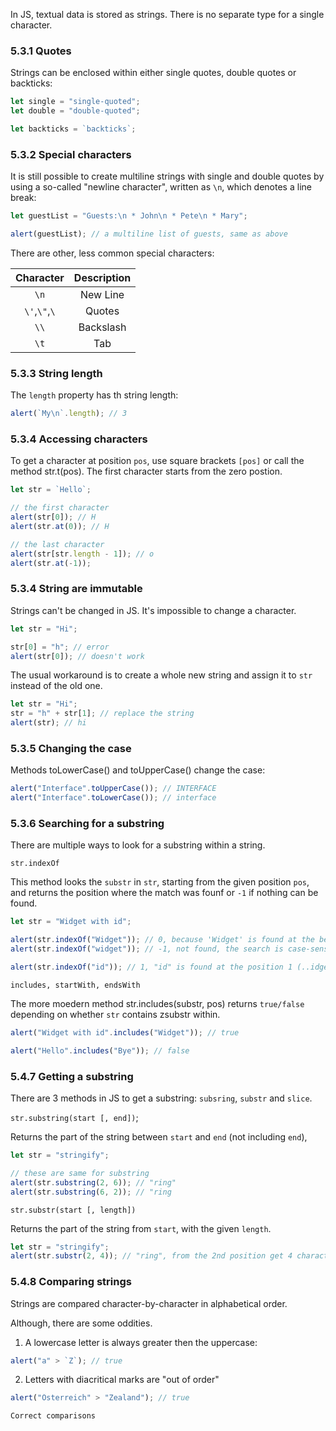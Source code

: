In JS, textual data is stored as strings.
There is no separate type for a single character.

### 5.3.1 Quotes

Strings can be enclosed within either single quotes, double quotes or backticks:

```js
let single = "single-quoted";
let double = "double-quoted";

let backticks = `backticks`;
```

### 5.3.2 Special characters

It is still possible to create multiline strings with single and double quotes by using a so-called "newline character", written as `\n`, which denotes a line break:

```js
let guestList = "Guests:\n * John\n * Pete\n * Mary";

alert(guestList); // a multiline list of guests, same as above
```

There are other, less common special characters:

|   Character   | Description |
| :-----------: | :---------: |
|     `\n`      |  New Line   |
| `\'`,`\"`,`\` |   Quotes    |
|     `\\`      |  Backslash  |
|     `\t`      |     Tab     |

### 5.3.3 String length

The `length` property has th string length:

```js
alert(`My\n`.length); // 3
```

### 5.3.4 Accessing characters

To get a character at position `pos`, use square brackets `[pos]` or call the method str.t(pos). The first character starts from the zero postion.

```js
let str = `Hello`;

// the first character
alert(str[0]); // H
alert(str.at(0)); // H

// the last character
alert(str[str.length - 1]); // o
alert(str.at(-1));
```

### 5.3.4 String are immutable

Strings can't be changed in JS. It's impossible to change a character.

```js
let str = "Hi";

str[0] = "h"; // error
alert(str[0]); // doesn't work
```

The usual workaround is to create a whole new string and assign it to `str` instead of the old one.

```js
let str = "Hi";
str = "h" + str[1]; // replace the string
alert(str); // hi
```

### 5.3.5 Changing the case

Methods toLowerCase() and toUpperCase() change the case:

```js
alert("Interface".toUpperCase()); // INTERFACE
alert("Interface".toLowerCase()); // interface
```

### 5.3.6 Searching for a substring

There are multiple ways to look for a substring within a string.

`str.indexOf`

This method looks the `substr` in `str`, starting from the given position `pos`, and returns the position where the match was founf or `-1` if nothing can be found.

```js
let str = "Widget with id";

alert(str.indexOf("Widget")); // 0, because 'Widget' is found at the beginning
alert(str.indexOf("widget")); // -1, not found, the search is case-sensitive

alert(str.indexOf("id")); // 1, "id" is found at the position 1 (..idget with id)
```

`includes, startWith, endsWith`

The more moedern method str.includes(substr, pos) returns `true/false` depending on whether `str` contains zsubstr within.

```js
alert("Widget with id".includes("Widget")); // true

alert("Hello".includes("Bye")); // false
```

### 5.4.7 Getting a substring

There are 3 methods in JS to get a substring: `subsring`, `substr` and `slice`.

`str.substring(start [, end])`;

Returns the part of the string between `start` and `end` (not including `end`),

```js
let str = "stringify";

// these are same for substring
alert(str.substring(2, 6)); // "ring"
alert(str.substring(6, 2)); // "ring
```

`str.substr(start [, length])`

Returns the part of the string from `start`, with the given `length`.

```js
let str = "stringify";
alert(str.substr(2, 4)); // "ring", from the 2nd position get 4 characters.
```

### 5.4.8 Comparing strings

Strings are compared character-by-character in alphabetical order.

Although, there are some oddities.

1. A lowercase letter is always greater then the uppercase:

```js
alert("a" > `Z`); // true
```

2. Letters with diacritical marks are "out of order"

```js
alert("Österreich" > "Zealand"); // true
```

`Correct comparisons`
